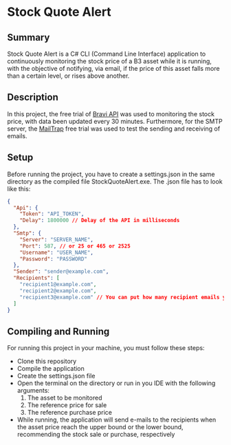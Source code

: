 # Stock Quote Alert

## Summary

Stock Quote Alert is a C# CLI (Command Line Interface) application to continuously monitoring the stock price of a B3 asset while it is running, with the objective of notifying, via email, if the price of this asset falls more than a certain level, or rises above another.

## Description

In this project, the free trial of [Bravi API](https://brapi.dev) was used to monitoring the stock price, with data been updated every 30 minutes.
Furthermore, for the SMTP server, the [MailTrap](https://mailtrap.io/) free trial was used to test the sending and receiving of emails.

## Setup

Before running the project, you have to create a settings.json in the same directory as the compiled file StockQuoteAlert.exe. The .json file has to look like this:

```json
{
  "Api": {
    "Token": "API_TOKEN",
    "Delay": 1800000 // Delay of the API in milliseconds
  },
  "Smtp": {
    "Server": "SERVER_NAME",
    "Port": 587, // or 25 or 465 or 2525
    "Username": "USER_NAME",
    "Password": "PASSWORD"
  },
  "Sender": "sender@example.com",
  "Recipients": [
    "recipient1@example.com",
    "recipient2@example.com",
    "recipient3@example.com" // You can put how many recipient emails you want
  ]
}
```

## Compiling and Running

For running this project in your machine, you must follow these steps:

- Clone this repository
- Compile the application
- Create the settings.json file
- Open the terminal on the directory or run in you IDE with the following arguments:
  1. The asset to be monitored
  2. The reference price for sale
  3. The reference purchase price
- While running, the application will send e-mails to the recipients when the asset price reach the upper bound or the lower bound, recommending the stock sale or purchase, respectively
